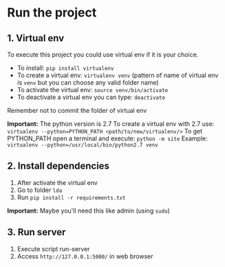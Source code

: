 # Run the project


## 1. Virtual env


To execute this project you could use virtual env if it is your choice.

- To install: `pip install virtualenv`
- To create a virtual env: `virtualenv venv` (pattern of name of virtual env is `venv` but you can choose any valid folder name)
- To activate the virtual env: `source venv/bin/activate`
- To deactivate a virtual env you can type: `deactivate`

Remember not to commit the folder of virtual env

**Important:** The python version is 2.7
To create a virtual env with 2.7 use: `virtualenv --python=PYTHON_PATH <path/to/new/virtualenv/>`
To get PYTHON_PATH open a terminal and execute: `python -m site`
Example: `virtualenv --python=/usr/local/bin/python2.7 venv`

## 2. Install dependencies
1. After activate the virtual env
2. Go to folder `lda`
2. Run `pip install -r requirements.txt`

**Important:** Maybe you'll need this like admin (using `sudo`)

## 3. Run server
1. Execute script run-server
2. Access `http://127.0.0.1:5000/` in web browser